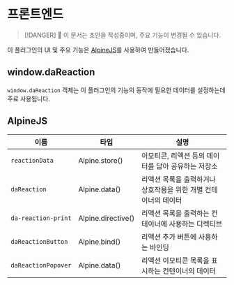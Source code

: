 # 프론트엔드

> [!DANGER] 🚧 이 문서는 초안을 작성중이며, 주요 기능이 변경될 수 있습니다.

이 플러그인의 UI 및 주요 기능은 [AlpineJS](https://alpinejs.dev)를 사용하여 만들어졌습니다.

## window.daReaction

`window.daReaction` 객체는 이 플러그인의 기능의 동작에 필요한 데이터를 설정하는데 주료 사용됩니다.

## AlpineJS

| 이름                | 타입               | 설명                                                            |
| ------------------- | ------------------ | --------------------------------------------------------------- |
| `reactionData`      | Alpine.store()     | 이모티콘, 리액션 등의 데이터를 담아 공유하는 저장소             |
| `daReaction`        | Alpine.data()      | 리액션 목록을 출력하거나 상호작용을 위한 개별 컨테이너의 데이터 |
| `da-reaction-print` | Alpine.directive() | 리액션 목록을 출력하는 컨테이너에 사용하는 디렉티브             |
| `daReactionButton`  | Alpine.bind()      | 리액션 추가 버튼에 사용하는 바인딩                              |
| `daReactionPopover` | Alpine.data()      | 리액션 이모티콘 목록을 표시하는 컨텐이너의 데이터               |
